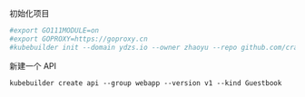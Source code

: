 初始化项目
```bash
#export GO111MODULE=on
#export GOPROXY=https://goproxy.cn
#kubebuilder init --domain ydzs.io --owner zhaoyu --repo github.com/crain-cn/k8s-demo/builder-demo
```
新建一个 API
```shell script
kubebuilder create api --group webapp --version v1 --kind Guestbook
```